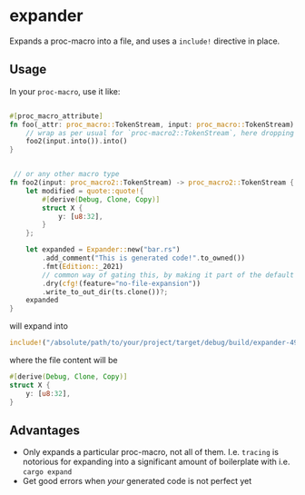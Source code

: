 # expander

Expands a proc-macro into a file, and uses a `include!` directive in place.


## Usage

In your `proc-macro`, use it like:

```rust

#[proc_macro_attribute]
fn foo(_attr: proc_macro::TokenStream, input: proc_macro::TokenStream) -> proc_macro::TokenStream {
    // wrap as per usual for `proc-macro2::TokenStream`, here dropping `attr` for simplicity
    foo2(input.into()).into()
}


 // or any other macro type
fn foo2(input: proc_macro2::TokenStream) -> proc_macro2::TokenStream {
    let modified = quote::quote!{
        #[derive(Debug, Clone, Copy)]
        struct X {
            y: [u8:32],
        }
    };

    let expanded = Expander::new("bar.rs")
        .add_comment("This is generated code!".to_owned())
        .fmt(Edition::_2021)
        // common way of gating this, by making it part of the default feature set
        .dry(cfg!(feature="no-file-expansion"))
        .write_to_out_dir(ts.clone())?;
    expanded
}
```

will expand into

```rust
include!("/absolute/path/to/your/project/target/debug/build/expander-49db7ae3a501e9f4/out/bar.rs");
```

where the file content will be

```rust
#[derive(Debug, Clone, Copy)]
struct X {
    y: [u8:32],
}
```

## Advantages

* Only expands a particular proc-macro, not all of them. I.e. `tracing` is notorious for expanding into a significant amount of boilerplate with i.e. `cargo expand`
* Get good errors when _your_ generated code is not perfect yet
